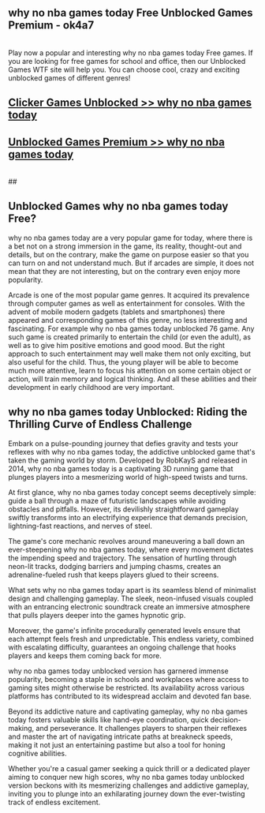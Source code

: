 ## why no nba games today Free Unblocked Games Premium - ok4a7 <br>
<br>
Play now a popular and interesting why no nba games today Free games. If you are looking for free games for school and office, then our Unblocked Games WTF site will help you. You can choose cool, crazy and exciting unblocked games of different genres!


##  [Clicker Games Unblocked >> why no nba games today](http://freeplayer.one?title=why_no_nba_games_today&ref=04)

##  [Unblocked Games Premium >> why no nba games today](http://freeplayer.one?title=why_no_nba_games_today&ref=04)
  <br>
  ##



## Unblocked Games why no nba games today Free?

why no nba games today are a very popular game for today, where there is a bet not on a strong immersion in the game, its reality, thought-out and details, but on the contrary, make the game on purpose easier so that you can turn on and not understand much. But if arcades are simple, it does not mean that they are not interesting, but on the contrary even enjoy more popularity.

Arcade is one of the most popular game genres. It acquired its prevalence through computer games as well as entertainment for consoles. With the advent of mobile modern gadgets (tablets and smartphones) there appeared and corresponding games of this genre, no less interesting and fascinating. For example why no nba games today unblocked 76 game. Any such game is created primarily to entertain the child (or even the adult), as well as to give him positive emotions and good mood. But the right approach to such entertainment may well make them not only exciting, but also useful for the child. Thus, the young player will be able to become much more attentive, learn to focus his attention on some certain object or action, will train memory and logical thinking. And all these abilities and their development in early childhood are very important.

##  why no nba games today Unblocked: Riding the Thrilling Curve of Endless Challenge

Embark on a pulse-pounding journey that defies gravity and tests your reflexes with why no nba games today, the addictive unblocked game that's taken the gaming world by storm. Developed by RobKayS and released in 2014, why no nba games today is a captivating 3D running game that plunges players into a mesmerizing world of high-speed twists and turns.

At first glance, why no nba games today concept seems deceptively simple: guide a ball through a maze of futuristic landscapes while avoiding obstacles and pitfalls. However, its devilishly straightforward gameplay swiftly transforms into an electrifying experience that demands precision, lightning-fast reactions, and nerves of steel.

The game's core mechanic revolves around maneuvering a ball down an ever-steepening why no nba games today, where every movement dictates the impending speed and trajectory. The sensation of hurtling through neon-lit tracks, dodging barriers and jumping chasms, creates an adrenaline-fueled rush that keeps players glued to their screens.

What sets why no nba games today apart is its seamless blend of minimalist design and challenging gameplay. The sleek, neon-infused visuals coupled with an entrancing electronic soundtrack create an immersive atmosphere that pulls players deeper into the games hypnotic grip.

Moreover, the game's infinite procedurally generated levels ensure that each attempt feels fresh and unpredictable. This endless variety, combined with escalating difficulty, guarantees an ongoing challenge that hooks players and keeps them coming back for more.

why no nba games today unblocked version has garnered immense popularity, becoming a staple in schools and workplaces where access to gaming sites might otherwise be restricted. Its availability across various platforms has contributed to its widespread acclaim and devoted fan base.

Beyond its addictive nature and captivating gameplay, why no nba games today fosters valuable skills like hand-eye coordination, quick decision-making, and perseverance. It challenges players to sharpen their reflexes and master the art of navigating intricate paths at breakneck speeds, making it not just an entertaining pastime but also a tool for honing cognitive abilities.

Whether you're a casual gamer seeking a quick thrill or a dedicated player aiming to conquer new high scores, why no nba games today unblocked version beckons with its mesmerizing challenges and addictive gameplay, inviting you to plunge into an exhilarating journey down the ever-twisting track of endless excitement.